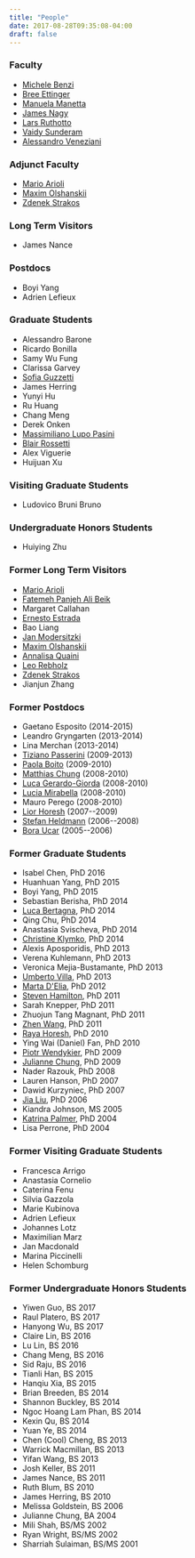 ```yaml
---
title: "People"
date: 2017-08-28T09:35:08-04:00
draft: false
---
```


### Faculty
- [Michele Benzi](http://www.mathcs.emory.edu/~benzi)
- [Bree Ettinger](http://www.mathcs.emory.edu/~betting/)
- [Manuela Manetta](http://mannalela.wixsite.com/manuelamanetta)
- [James Nagy](http://www.mathcs.emory.edu/~nagy)
- [Lars Ruthotto](http://www.mathcs.emory.edu/~lruthot)
- [Vaidy Sunderam](http://www.mathcs.emory.edu/~vss)
- [Alessandro Veneziani](http://www.mathcs.emory.edu/~ale)

### Adjunct Faculty
- [Mario Arioli](http://www.numerical.rl.ac.uk/people/marioli/marioli.html)
- [Maxim Olshanskii](http://www.math.uh.edu/~molshan/)
- [Zdenek Strakos](http://www.cs.cas.cz/~strakos)

### Long Term Visitors
-  James Nance

### Postdocs
- Boyi Yang
- Adrien Lefieux

### Graduate Students
- Alessandro Barone
- Ricardo Bonilla
- Samy Wu Fung
- Clarissa Garvey
- [Sofia Guzzetti](http://www.mathcs.emory.edu/~sguzze2/)
- James Herring
- Yunyi Hu
- Ru Huang
- Chang Meng
- Derek Onken
- [Massimiliano Lupo Pasini](http://www.mathcs.emory.edu/~mlupopa/)
- [Blair Rossetti](http://blairrossetti.com/)
- Alex Viguerie
- Huijuan Xu

### Visiting Graduate Students
- Ludovico Bruni Bruno

### Undergraduate Honors Students
- Huiying Zhu

### Former Long Term Visitors
- [Mario Arioli](http://www.numerical.rl.ac.uk/people/marioli/marioli.html)
- [Fatemeh Panjeh Ali Beik](http://beik.faculty.vru.ac.ir)
- Margaret Callahan
- [Ernesto Estrada](http://www.estradalab.org)
- Bao Liang
- [Jan Modersitzki](http://www.mic.uni-luebeck.de/people/jan-modersitzki.html)
- [Maxim Olshanskii](http://www.math.uh.edu/~molshan/)
- [Annalisa Quaini](http://math.uh.edu/~quaini/)
- [Leo Rebholz](http://www.math.clemson.edu/~rebholz/)
- [Zdenek Strakos](http://www.cs.cas.cz/~strakos)
- Jianjun Zhang

### Former Postdocs
- Gaetano Esposito (2014-2015)
- Leandro Gryngarten (2013-2014)
- Lina Merchan (2013-2014)
- [Tiziano Passerini](http://tizianopasserini.weebly.com) (2009-2013)
- [Paola Boito](http://www.unilim.fr/pages_perso/paola.boito/index_en.html) (2009-2010)
- [Matthias Chung](http://www.math.vt.edu/people/mcchung/) (2008-2010)
- [Luca Gerardo-Giorda](http://www.bcamath.org/en/people/gerardo-giorda) (2008-2010)
- [Lucia Mirabella](http://luciamirabella.weebly.com/) (2008-2010)
- Mauro Perego (2008-2010)
- [Lior Horesh](http://www.wix.com/supermanW/Lior-Horesh-Webpage) (2007--2009)
- [Stefan Heldmann](https://www.mic.uni-luebeck.de/people/stefan-heldmann.html) (2006--2008)
- [Bora Ucar](http://perso.ens-lyon.fr/bora.ucar/) (2005--2006)

### Former Graduate Students
- Isabel Chen, PhD 2016
- Huanhuan Yang, PhD 2015
- Boyi Yang, PhD 2015
- Sebastian Berisha, PhD 2014
- [Luca Bertagna](http://www.mathcs.emory.edu/~lbertag/index.html), PhD 2014
- Qing Chu, PhD 2014
- Anastasia Svischeva, PhD 2014
- [Christine Klymko](http://www.christineklymko.com), PhD 2014
- Alexis Aposporidis, PhD 2013
- Verena Kuhlemann, PhD 2013
- Veronica Mejia-Bustamante, PhD 2013
- [Umberto Villa](http://users.ices.utexas.edu/~uvilla/), PhD 2013
- [Marta D'Elia](http://sites.google.com/site/martadeliawebsite/), PhD 2012
- [Steven Hamilton](http://www.ornl.gov/sci/nsed/rnsd/rt/staff.shtml), PhD 2011
- Sarah Knepper, PhD 2011
- Zhuojun Tang Magnant, PhD 2011
- [Zhen Wang](https://sites.google.com/site/zhenwanghomepage/), PhD 2011
- [Raya Horesh](http://www.wix.com/rayasch/my-homepage), PhD 2010
- Ying Wai (Daniel) Fan, PhD 2010
- [Piotr Wendykier](http://sites.google.com/site/piotrwendykier/), PhD 2009
- [Julianne Chung](http://www.math.vt.edu/people/jmchung/), PhD 2009
- Nader Razouk, PhD 2008
- Lauren Hanson, PhD 2007
- Dawid Kurzyniec, PhD 2007
- [Jia Liu](http://www.uwf.edu/jliu), PhD 2006
- Kiandra Johnson, MS 2005
- [Katrina Palmer](http://www.mathsci.appstate.edu/~kmp), PhD 2004
- Lisa Perrone, PhD 2004

### Former Visiting Graduate Students
- Francesca Arrigo
- Anastasia Cornelio
- Caterina Fenu
- Silvia Gazzola
- Marie Kubinova
- Adrien Lefieux
- Johannes Lotz
- Maximilian Marz
- Jan Macdonald
- Marina Piccinelli
- Helen Schomburg

### Former Undergraduate Honors Students
- Yiwen Guo, BS 2017
- Raul Platero, BS 2017
- Hanyong Wu, BS 2017
- Claire Lin, BS 2016
- Lu Lin, BS 2016
- Chang Meng, BS 2016
- Sid Raju, BS 2016
- Tianli Han, BS 2015
- Hanqiu Xia, BS 2015
- Brian Breeden, BS 2014
- Shannon Buckley, BS 2014
- Ngoc Hoang Lam Phan, BS 2014
- Kexin Qu, BS 2014
- Yuan Ye, BS 2014
- Chen (Cool) Cheng, BS 2013
- Warrick Macmillan, BS 2013
- Yifan Wang, BS 2013
- Josh Keller, BS 2011
- James Nance, BS 2011
- Ruth Blum, BS 2010
- James Herring, BS 2010
- Melissa Goldstein, BS 2006
- Julianne Chung, BA 2004
- Mili Shah, BS/MS 2002
- Ryan Wright, BS/MS 2002
- Sharriah Sulaiman, BS/MS 2001


